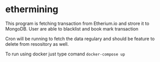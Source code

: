 # ethermining

This program is fetching transaction from Etherium.io and strore it to MongoDB. User are able to blacklist and book mark transaction

Cron will be running to fetch the data regulary and should be feature to delete from resository as well.

To run using docker just type comand `docker-compose up`
